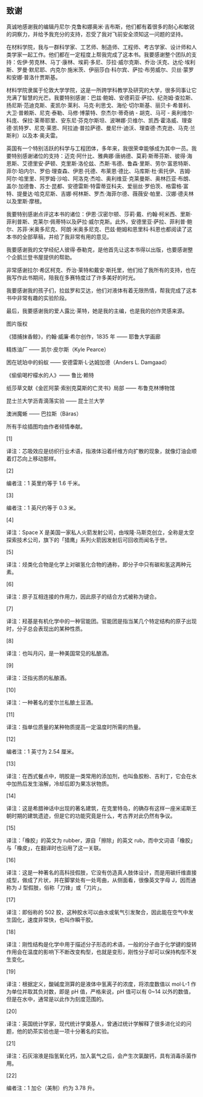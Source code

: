 ## 致谢

真诚地感谢我的编辑丹尼尔·克鲁和娜奥米·吉布斯，他们都有着很多的耐心和敏锐的洞察力，并给予我充分的支持，忍受了我对飞前安全须知这一问题的坚持。

在材料学院，我与一群科学家、工艺师、制造师、工程师、考古学家、设计师和人类学家一起工作。他们都在一定程度上帮我完成了这本书。我要感谢整个团队的支持：佐伊·劳克林、马丁·康林、埃莉·多尼、莎拉·威尔克斯、乔治·沃克、达伦·埃利斯、罗曼·默尼耶、内克尔·施米茨、伊丽莎白·科尔宾、萨拉·布劳威尔、贝丝·蒙罗和安娜·普洛什贾斯基。

材料学院隶属于伦敦大学学院，这是一所跨学科教学及研究的大学，很多同事让它充满了智慧的光芒。我要特别感谢：巴兹·鲍姆、安德莉亚·萨拉、纪尧姆·查拉斯、扬尼斯·范迪克斯、麦凯尔·莱利、马克·利思戈、海伦·切尔斯基、丽贝卡·希普利、大卫·普赖斯、尼克·泰勒、马修·博蒙特、奈杰尔·蒂奇纳 - 胡克、马可 - 奥利维尔·科庞、保拉·莱蒂耶里、安东尼·芬克尔斯坦、波琳娜·贝维尔、凯西·霍洛威、理查德·凯特罗、尼克·莱恩、阿拉迪·普拉萨德、曼尼什·迪沃、理查德·杰克逊、马克·兰斯利）以及本·奥夫雷。

英国有一个特别活跃的科学与工程团体，多年来，我很荣幸能够成为其中一员。我要特别感谢诸位的支持：迈克·阿什比、雅典娜·唐纳德、莫莉·斯蒂芬斯、彼得·海恩斯、艾德里安·萨顿、克里斯·洛伦兹、杰斯·韦德、鲁森·里斯、劳尔·富恩特斯、菲尔·珀内尔、罗伯·理查森、伊恩·托德、布莱恩·德比、马库斯·杜·索托伊、吉姆·阿尔·哈里里、阿罗姆·沙哈、阿洛克·杰哈、奥利维亚·克莱曼斯、奥林匹亚·布朗、盖尔·加德鲁、苏士·昆都、安德雷斯·特雷蒂亚科夫、爱丽丝·罗伯茨、格雷格·富特、提曼达·哈克尼斯、吉娜·柯林斯、罗杰·海菲尔德、薇薇安·帕里、汉娜·德夫林以及里斯·摩根。

我要特别感谢点评这本书的诸位：伊恩·汉密尔顿、莎莉·戴、约翰·柯米西、里斯·菲利普斯、克莱尔·佩蒂特以及萨拉·威尔克斯。此外，安德里亚·萨拉、菲利普·鲍尔、苏菲·米奥多尼克、阿朗·米奥多尼克、巴兹·鲍姆和恩里科·科恩也都阅读了这本书的全部草稿，并给了我非常有用的意见。

我要感谢我的文学经纪人彼得·泰勒克，是他首先让这本书得以出版，也要感谢整个企鹅兰登书屋提供的帮助。

非常感谢拉尔·希区柯克、乔治·莱特和戴安·斯托里，他们给了我所有的支持，也在我写作此书期间，陪我在多赛特度过了许多美好的时光。

我要感谢我的孩子们，拉兹罗和艾达，他们对液体有着无限热情，帮我完成了这本书中非常有趣的实验阶段。

最后，我要感谢我的爱人露比·莱特，她是我的主编，也是我的创作灵感来源。

图片版权

《猎捕抹香鲸》，约翰·威廉·希尔创作，1835 年 —— 耶鲁大学画廊

精炼油厂 —— 凯尔·皮尔斯（Kyle Pearce）

困在琥珀中的蚂蚁 —— 安德雷斯·L·达姆加德（Anders L. Damgaad）

《偷偷喝柠檬水的人》—— 鲁比·赖特

纸莎草文献《金匠阿蒙·索别克莫斯的亡灵书》局部 —— 布鲁克林博物馆

昆士兰大学沥青滴落实验 —— 昆士兰大学

澳洲魔蜥 —— 巴拉斯（Bäras）

所有手绘插图均由作者倾情奉献。

[1]

译注：芯吸效应是纺织行业术语，指液体沿着纤维方向扩散的现象，就像灯油会顺着灯芯向上移动那样。

[2]

编者注：1 英里约等于 1.6 千米。

[3]

编者注：1 英尺约等于 0.3 米。

[4]

译注：Space X 是美国一家私人火箭发射公司，由埃隆·马斯克创立，全称是太空探索技术公司，旗下的「猎鹰」系列火箭因发射后可回收而闻名于世。

[5]

译注：烃类化合物是化学上对碳氢化合物的通称，即分子中只有碳和氢这两种元素。

[6]

译注：原子互相连接的作用力，因此原子的结合方式被称为键合。

[7]

译注：羟基是有机化学中的一种官能团。官能团是指当某几个特定结构的原子出现时，分子总会表现出的某种性质。

[8]

译注：也叫月闪，是一种美国常见的私酿酒。

[9]

译注：泛指劣质的私酿酒。

[10]

译注：一种著名的爱尔兰私酿土豆酒。

[11]

译注：指单位质量的某种物质提高一定温度时所需的热量。

[12]

编者注：1 英寸为 2.54 厘米。

[13]

译注：在西式餐点中，明胶是一类常用的添加剂，也叫鱼胶粉、吉利丁，它会在水中加热后发生溶解，冷却后即为果冻状物质。

[14]

译注：这是希腊神话中出现的著名建筑，在克里特岛，的确存有这样一座米诺斯王朝时期的建筑遗迹，但是它的功能究竟是什么，考古界对此仍然有争议。

[15]

译注：「橡胶」的英文为 rubber，源自「擦除」的英文 rub，而中文词语「橡胶」与「橡皮」，在翻译时也沿用了这一关联。

[16]

译注：这是一种著名的高科技假肢，它没有仿造真人肢体设计，而是用碳纤维直接成型，做成了片状，并在脚掌处有一处弯曲，从侧面看，很像英文字母 J，因而通称为 J 型假肢，俗称「刀锋」或「刀片」。

[17]

译注：即俗称的 502 胶，这种胶水可以由水或氧气引发聚合，因此能在空气中发生固化，速度非常快，也叫作瞬干胶。

[18]

译注：刚性结构是化学中用于描述分子形态的术语，一般的分子由于化学键的旋转作用会在温度的影响下不断改变构型，也就是变形，刚性分子却可以保持构型不发生变化。

[19]

译注：根据定义，酸碱度测算的是液体中氢离子的浓度，将浓度数值以 mol·L-1 作为单位并取其负对数，即是 pH 值，严格来说，pH 值可以有 0~14 以外的数值，但是在水中，通常是以此作为刻度范围的。

[20]

译注：英国统计学家，现代统计学奠基人，曾通过统计学解释了很多进化论的问题，他的奶茶实验也是一项十分著名的实验。

[21]

译注：石灰溶液是指氢氧化钙，加入氯气之后，会产生次氯酸钙，具有消毒杀菌作用。

[22]

编者注：1 加仑（美制）约为 3.78 升。


